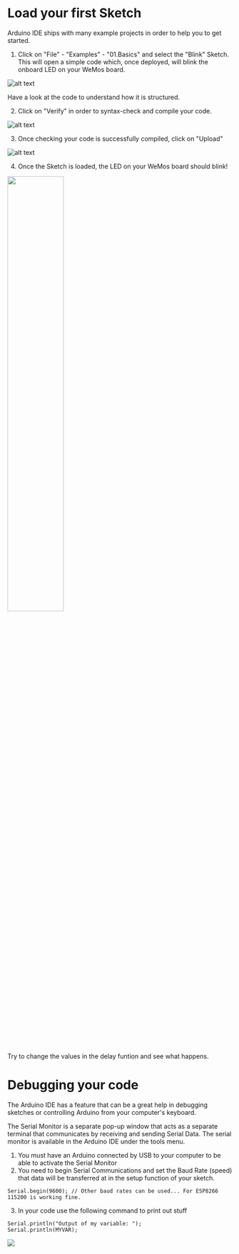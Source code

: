 # Load your first Sketch
Arduino IDE ships with many example projects in order to help you to get started.

1. Click on "File" - "Examples" - "01.Basics" and select the "Blink" Sketch. This will open a simple code which, once deployed, will blink the onboard LED on your WeMos board.

![alt text](https://github.com/cvolkmer/iot-hackathon/blob/master/images/2_1_arduino_ide_first_sketch.png)

Have a look at the code to understand how it is structured.

2. Click on "Verify" in order to syntax-check and compile your code.

![alt text](https://github.com/cvolkmer/iot-hackathon/blob/master/images/2_2_arduino_ide_first_sketch.png)

3. Once checking your code is successfully compiled, click on "Upload"

![alt text](https://github.com/cvolkmer/iot-hackathon/blob/master/images/2_3_arduino_ide_first_sketch.png)

4. Once the Sketch is loaded, the LED on your WeMos board should blink!

<img src="https://github.com/cvolkmer/iot-hackathon/blob/master/images/2_4_arduino_ide_first_sketch.png" width="50%">

Try to change the values in the delay funtion and see what happens.

# Debugging your code

The Arduino IDE has a feature that can be a great help in debugging sketches or controlling Arduino from your computer's keyboard.

The Serial Monitor is a separate pop-up window that acts as a separate terminal that communicates by receiving and sending Serial Data. The serial monitor is available in the Arduino IDE under the tools menu.

1. You must have an Arduino connected by USB to your computer to be able to activate the Serial Monitor
2. You need to begin Serial Communications and set the Baud Rate (speed) that data will be transferred at in the setup function of your sketch.
```
Serial.begin(9600); // Other baud rates can be used... For ESP8266 115200 is working fine.
```
3. In your code use the following command to print out stuff
```
Serial.println("Output of my variable: ");
Serial.println(MYVAR);
```

<img src="https://github.com/cvolkmer/iot-hackathon/blob/master/images/2_5_arduino_ide_serial_monitor.png">
